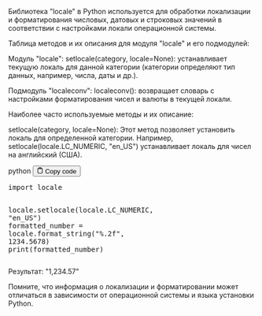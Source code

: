 <p>Библиотека "locale" в Python используется для обработки локализации и форматирования числовых,
датовых и строковых значений в соответствии с настройками локали операционной системы.</p>
<p>Таблица методов и их описания для модуля "locale" и его подмодулей:</p>
<p>Модуль "locale":
setlocale(category, locale=None): устанавливает текущую локаль для данной категории (категории определяют тип данных, например, числа, даты и др.).</p>
<p>Подмодуль "localeconv":
localeconv(): возвращает словарь с настройками форматирования чисел и валюты в текущей локали.</p>
<p>Наиболее часто используемые методы и их описание:</p>
<p>setlocale(category, locale=None): Этот метод позволяет установить локаль для определенной категории.
Например, setlocale(locale.LC_NUMERIC, "en_US") устанавливает локаль для чисел на английский (США). </p>
<div class="code-element">
<div class="lang-line">
  <text>python</text>
  <button class="copy-button"
          id="codedbce838859c404545bdee18842ff7530b"
          onclick="copyCode(codedbce838859c404545bdee18842ff7530, codedbce838859c404545bdee18842ff7530b)">
    <svg stroke="currentColor"
         fill="none"
         stroke-width="2"
         viewBox="0 0 24 24"
         stroke-linecap="round"
         stroke-linejoin="round"
         class="h-4 w-4"
         height="1em"
         width="1em"
         xmlns="http://www.w3.org/2000/svg">
      <path d="M16 4h2a2 2 0 0 1 2 2v14a2 2 0 0 1-2 2H6a2 2 0 0 1-2-2V6a2 2 0 0 1 2-2h2"></path>
      <rect x="8" y="2" width="8" height="4" rx="1" ry="1"></rect>
    </svg>
    <text>Copy code</text>
  </button>

</div>
<div class="code" id="codedbce838859c404545bdee18842ff7530"><div class="highlight"><pre><span></span><span class="kn">import</span> <span class="nn">locale</span>

<span class="n">locale</span><span class="o">.</span><span class="n">setlocale</span><span class="p">(</span><span class="n">locale</span><span class="o">.</span><span class="n">LC_NUMERIC</span><span class="p">,</span> <span class="s2">&quot;en_US&quot;</span><span class="p">)</span>
<span class="n">formatted_number</span> <span class="o">=</span> <span class="n">locale</span><span class="o">.</span><span class="n">format_string</span><span class="p">(</span><span class="s2">&quot;</span><span class="si">%.2f</span><span class="s2">&quot;</span><span class="p">,</span> <span class="mf">1234.5678</span><span class="p">)</span>
<span class="nb">print</span><span class="p">(</span><span class="n">formatted_number</span><span class="p">)</span>
</pre></div></div>
</div>
<p>Результат: "1,234.57"</p>
<p>Помните, что информация о локализации и форматировании может отличаться в зависимости от операционной системы и языка установки Python.</p>